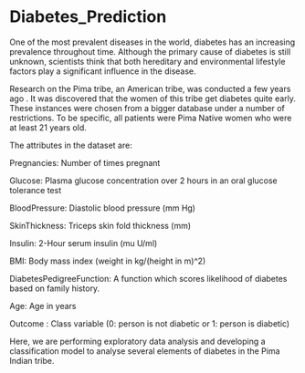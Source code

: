 # Diabetes_Prediction
One of the most prevalent diseases in the world, diabetes has an increasing prevalence throughout time. Although the primary cause of diabetes is still unknown, scientists think that both hereditary and environmental lifestyle factors play a significant influence in the disease.

Research on the Pima tribe, an American tribe, was conducted a few years ago . It was discovered that the women of this tribe get diabetes quite early. These instances were chosen from a bigger database under a number of restrictions. To be specific, all patients were Pima Native women who were at least 21 years old.

The attributes in the dataset are:

Pregnancies: Number of times pregnant

Glucose: Plasma glucose concentration over 2 hours in an oral glucose tolerance test

BloodPressure: Diastolic blood pressure (mm Hg)

SkinThickness: Triceps skin fold thickness (mm)

Insulin: 2-Hour serum insulin (mu U/ml)

BMI: Body mass index (weight in kg/(height in m)^2)

DiabetesPedigreeFunction: A function which scores likelihood of diabetes based on family history.

Age: Age in years

Outcome : Class variable (0: person is not diabetic or 1: person is diabetic)

Here, we are performing exploratory data analysis and developing a classification model to analyse several elements of diabetes in the Pima Indian tribe.
